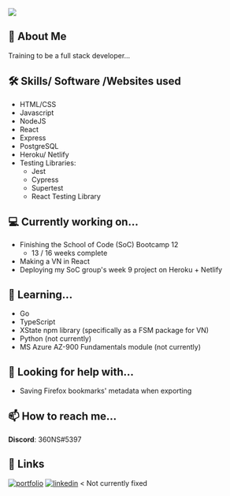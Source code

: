 <img src="https://github-readme-stats.vercel.app/api/top-langs?username=m4tchka"/>

## 🚀 About Me
Training to be a full stack developer...

## 🛠 Skills/ Software /Websites used
- HTML/CSS 
- Javascript
- NodeJS
- React
- Express
- PostgreSQL
- Heroku/ Netlify 
- Testing Libraries:
	+ Jest
	+ Cypress
	+ Supertest
	+ React Testing Library

## 💻 Currently working on...
- Finishing the School of Code (SoC) Bootcamp 12
	+ 13 / 16 weeks complete
- Making a VN in React
- Deploying my SoC group's week 9 project on Heroku + Netlify

## 🧠 Learning...
- Go
- TypeScript
- XState npm library (specifically as a FSM package for VN)
- Python (not currently)
- MS Azure AZ-900 Fundamentals module (not currently)

## 🤔 Looking for help with...
- Saving Firefox bookmarks' metadata when exporting

## 📫 How to reach me...
**Discord**: 360NS#5397

## 🔗 Links
[![portfolio](https://img.shields.io/badge/my_portfolio-000?style=for-the-badge&logo=ko-fi&logoColor=white)]()
[![linkedin](https://img.shields.io/badge/linkedin-0A66C2?style=for-the-badge&logo=linkedin&logoColor=white)](https://www.linkedin.com/) < Not currently fixed
